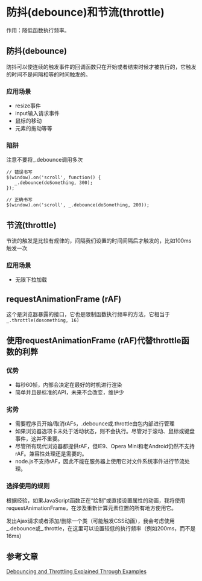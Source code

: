 # 防抖(debounce)和节流(throttle)

作用：降低函数执行频率。

## 防抖(debounce)
防抖可以使连续的触发事件的回调函数只在开始或者结束时候才被执行的，它触发的时间不是间隔相等的时间触发的。

### 应用场景
- resize事件
- input输入请求事件
- 鼠标的移动
- 元素的拖动等等

### 陷阱
注意不要将_.debounce调用多次
```
// 错误书写
$(window).on('scroll', function() {
   _.debounce(doSomething, 300); 
});

// 正确书写
$(window).on('scroll', _.debounce(doSomething, 200));
```

## 节流(throttle)
节流的触发是比较有规律的，间隔我们设置的时间间隔后才触发的，比如100ms触发一次

### 应用场景
- 无限下拉加载

## requestAnimationFrame (rAF)
这个是浏览器暴露的接口，它也是限制函数执行频率的方法，它相当于`_.throttle(dosomething, 16)`

## 使用requestAnimationFrame (rAF)代替throttle函数的利弊

### 优势
- 每秒60帧，内部会决定在最好的时机进行渲染
- 简单并且是标准的API，未来不会改变，维护少

### 劣势
- 需要程序员开始/取消rAFs，.debounce或.throttle由包内部进行管理
- 如果浏览器选项卡未处于活动状态，则不会执行。尽管对于滚动、鼠标或键盘事件，这并不重要。
- 尽管所有现代浏览器都提供rAF，但IE9、Opera Mini和老Android仍然不支持rAF。兼容性处理还是需要的。
- node.js不支持rAF，因此不能在服务器上使用它对文件系统事件进行节流处理。

### 选择使用的规则

根据经验，如果JavaScript函数正在“绘制”或直接设置属性的动画，我将使用requestAnimationFrame，在涉及重新计算元素位置的所有地方使用它。

发出Ajax请求或者添加/删除一个类（可能触发CSS动画），我会考虑使用_.debounce或_.throttle，在这里可以设置较低的执行频率（例如200ms，而不是16ms）

## 参考文章
[Debouncing and Throttling Explained Through Examples](https://css-tricks.com/debouncing-throttling-explained-examples/)
